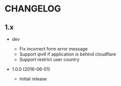 # CHANGELOG

## 1.x

- dev
  - Fix incorrect form error message
  - Support ipv6 if application is behind cloudflare
  - Support restrict user country

- 1.0.0 (2016-06-01)
  - Initial release
